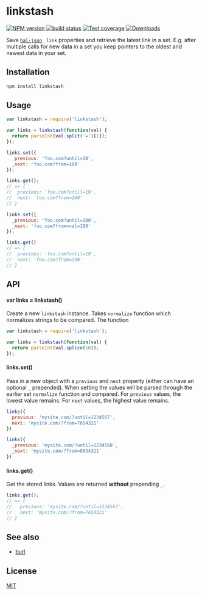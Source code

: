 # linkstash
[![NPM version][npm-image]][npm-url]
[![build status][travis-image]][travis-url]
[![Test coverage][coveralls-image]][coveralls-url]
[![Downloads][downloads-image]][downloads-url]

Save [`hal-json`]() `_link` properties and retrieve the latest link in a set.
E.g. after multiple calls for new data in a set you keep pointers to the
oldest and newest data in your set.

## Installation
```bash
npm install linkstash
```

## Usage
```js
var linkstash = require('linkstash');

var links = linkstash(function(val) {
  return parseInt(val.split('=')[1]);
});

links.set({
  _previous: 'foo.com?until=10',
  _next: 'foo.com?from=100'
});

links.get();
// => {
//  previous: 'foo.com?until=10',
//  next: 'foo.com?from=100'
// }

links.set({
  _previous: 'foo.com?until=100',
  _next: 'foo.com?from=val=190'
});

links.get()
// => {
//  previous: 'foo.com?until=10',
//  next: 'foo.com?from=190'
// }
```

## API
#### var links = linkstash()
Create a new `linkstash` instance. Takes `normalize` function which normalizes
strings to be compared. The function
```js
var linkstash = require('linkstash');

var links = linkstash(function(val) {
  return parseInt(val.splice(10));
});
```

#### links.set()
Pass in a new object with a `previous` and `next` property (either can have an
optional `_` prepended). When setting the values will be parsed through the
earlier set `normalize` function and compared. For `previous` values, the lowest
value remains. For `next` values, the highest value remains.
```js
links({
  previous: 'mysite.com/?until=1234567',
  next: 'mysite.com/?from=7654321'
})

links({
  _previous: 'mysite.com/?until=1234568',
  _next: 'mysite.com/?from=8654321'
})
```

#### links.get()
Get the stored links. Values are returned __without__ prepending `_`.
```js
links.get();
// => {
//   previous: 'mysite.com/?until=1234567',
//   next: 'mysite.com/?from=7654321'
// }
```

## See also
- [burl][burl]

## License
[MIT](https://tldrlegal.com/license/mit-license)

[npm-image]: https://img.shields.io/npm/v/linkstash.svg?style=flat-square
[npm-url]: https://npmjs.org/package/linkstash
[travis-image]: https://img.shields.io/travis/yoshuawuyts/linkstash.svg?style=flat-square
[travis-url]: https://travis-ci.org/yoshuawuyts/linkstash
[coveralls-image]: https://img.shields.io/coveralls/yoshuawuyts/linkstash.svg?style=flat-square
[coveralls-url]: https://coveralls.io/r/yoshuawuyts/linkstash?branch=master
[downloads-image]: http://img.shields.io/npm/dm/linkstash.svg?style=flat-square
[downloads-url]: https://npmjs.org/package/linkstash

[burl]: https://github.com/yoshuawuyts/burl
